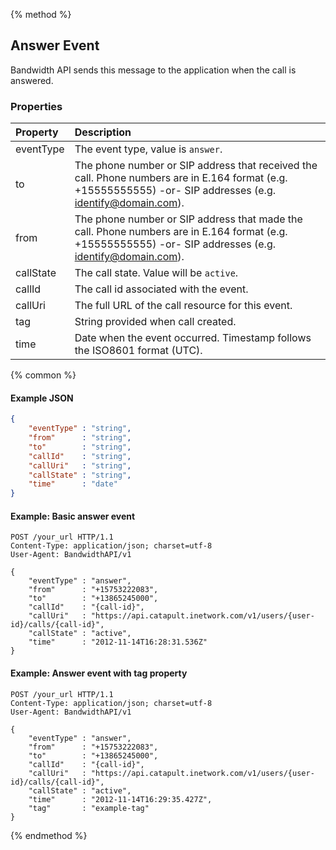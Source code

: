 {% method %}
## Answer Event
Bandwidth API sends this message to the application when the call is answered.

### Properties
| Property  | Description                                                                                                                                                  |
|:----------|:-------------------------------------------------------------------------------------------------------------------------------------------------------------|
| eventType | The event type, value is `answer`.                                                                                                                           |
| to        | The phone number or SIP address that received the call. Phone numbers are in E.164 format (e.g. +15555555555) -or- SIP addresses (e.g. identify@domain.com). |
| from      | The phone number or SIP address that made the call. Phone numbers are in E.164 format (e.g. +15555555555) -or- SIP addresses (e.g. identify@domain.com).     |
| callState | The call state. Value will be `active`.                                                                                                                      |
| callId    | The call id associated with the event.                                                                                                                       |
| callUri   | The full URL of the call resource for this event.                                                                                                            |
| tag       | String provided when call created.                                                                                                                           |
| time      | Date when the event occurred. Timestamp follows the ISO8601 format (UTC).                                                                                    |

{% common %}

#### Example JSON

```json
{
	"eventType" : "string",
	"from"      : "string",
	"to"        : "string",
	"callId"    : "string",
	"callUri"   : "string",
	"callState" : "string",
	"time"      : "date"
}
```

#### Example: Basic answer event

```http
POST /your_url HTTP/1.1
Content-Type: application/json; charset=utf-8
User-Agent: BandwidthAPI/v1

{
	"eventType" : "answer",
	"from"      : "+15753222083",
	"to"        : "+13865245000",
	"callId"    : "{call-id}",
	"callUri"   : "https://api.catapult.inetwork.com/v1/users/{user-id}/calls/{call-id}",
	"callState" : "active",
	"time"      : "2012-11-14T16:28:31.536Z"
}
```

#### Example: Answer event with tag property

```http
POST /your_url HTTP/1.1
Content-Type: application/json; charset=utf-8
User-Agent: BandwidthAPI/v1

{
	"eventType" : "answer",
	"from"      : "+15753222083",
	"to"        : "+13865245000",
	"callId"    : "{call-id}",
	"callUri"   : "https://api.catapult.inetwork.com/v1/users/{user-id}/calls/{call-id}",
	"callState" : "active",
	"time"      : "2012-11-14T16:29:35.427Z",
	"tag"       : "example-tag"
}
```
{% endmethod %}
